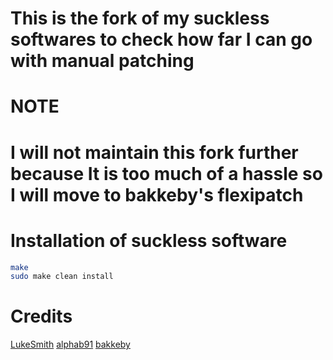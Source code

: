 # This is the fork of my suckless softwares to check how far I can go with manual patching
# NOTE
  # I will not maintain this fork further because It is too much of a hassle so I will move to bakkeby's flexipatch
 
  # Installation of suckless software
  
  ```bash
make
sudo make clean install
```
# Credits
[LukeSmith](https://github.com/LukeSmithxyz/dwm)
[alphab91](https://github.com/elbachir-one/dotfiles)
[bakkeby](https://github.com/bakkeby/patches)
